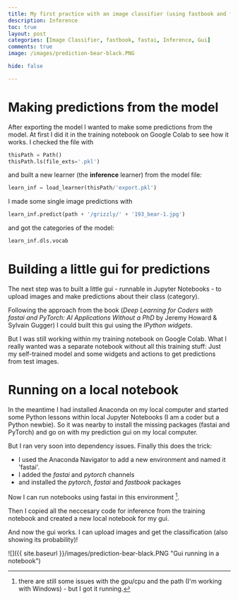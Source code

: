 ```yaml
---
title: My first practice with an image classifier (using fastbook and fastai), Part II
description: Inference
toc: true
layout: post
categories: [Image Classifier, fastbook, fastai, Inference, Gui]
comments: true
image: /images/prediction-bear-black.PNG

hide: false

---
```


# Making predictions from the model
After exporting the model I wanted to make some predictions from the model. At first I did it in the training notebook on Google Colab to see how it works.
I checked the file with
```python
thisPath = Path()
thisPath.ls(file_exts='.pkl')
```
and built a new learner (the **inference** learner) from the model file:
```python
learn_inf = load_learner(thisPath/'export.pkl')
```
I made some single image predictions with
```python
learn_inf.predict(path + '/grizzly/' + '193_bear-1.jpg')
```
and got the categories of the model:
```python
learn_inf.dls.vocab
```
# Building a little gui for predictions
The next step was to built a little gui - runnable in Jupyter Notebooks - to upload images and make predictions about their class (category).

Following the approach from the book (*Deep Learning for Coders with fastai and PyTorch: AI Applications Without a PhD* by Jeremy Howard & Sylvain Gugger) I could built this gui using the *IPython widgets*.

But I was still working within my training notebook on Google Colab. What I really wanted was a separate notebook without all this training stuff: Just my self-trained model and some widgets and actions to get predictions from test images.

# Running on a local notebook
In the meantime I had installed Anaconda on my local computer and started some Python lessons within local Jupyter Notebooks (I am a coder but a Python newbie). So it was nearby to install the missing packages (fastai and PyTorch) and go on with my prediction gui on my local computer.

But I ran very soon into dependency issues. Finally this does the trick:
- I used the Anaconda Navigator to add a new environment and named it 'fastai'.
- I added the *fastai* and *pytorch* channels
- and installed the *pytorch*, *fastai* and *fastbook* packages

Now I can run notebooks using fastai in this environment [^1].

Then I copied all the neccesary code for inference from the training notebook and created a new local notebook for my gui.

And now the gui works. I can upload images and get the classification (also showing its probability)!

![]({{ site.baseurl }}/images/prediction-bear-black.PNG "Gui running in a notebook")




[^1]:there are still some issues with the gpu/cpu and the path (I'm working with Windows) - but I got it running.














